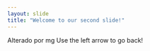 ```yaml
---
layout: slide
title: "Welcome to our second slide!"
---
```

Alterado por mg
Use the left arrow to go back!
